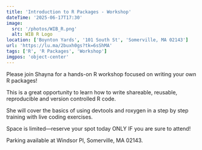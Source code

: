 ```yaml
---
title: 'Introduction to R Packages - Workshop'
dateTime: '2025-06-17T17:30'
image:
  src: '/photos/WIB_R.png'
  alt: WIB R Logo
location: ['Boynton Yards', '101 South St', 'Somerville, MA 02143']
url: 'https://lu.ma/2buxh0gs?tk=6sShMA'
tags: ['R', 'R Packages', 'Workshop']
imgpos: 'object-center'
---
```


Please join Shayna for a hands-on R workshop focused on writing your own R packages!

​This is a great opportunity to learn how to write shareable, reusable, reproducible and version controlled R code.

​She will cover the basics of using devtools and roxygen in a step by step training with live coding exercises.

​Space is limited—reserve your spot today ONLY IF you are sure to attend!

​Parking available at Windsor Pl, Somerville, MA 02143.

